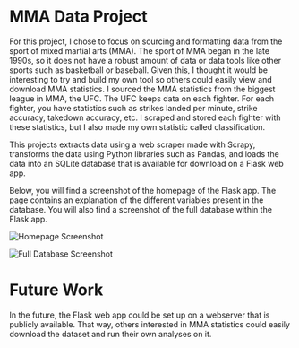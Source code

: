 # MMA Data Project

For this project, I chose to focus on sourcing and formatting data from the sport of mixed martial
arts (MMA). The sport of MMA began in the late 1990s, so it does not have a robust amount of
data or data tools like other sports such as basketball or baseball. Given this, I thought it would
be interesting to try and build my own tool so others could easily view and download MMA
statistics. I sourced the MMA statistics from the biggest league in MMA, the UFC. The UFC
keeps data on each fighter. For each fighter, you have statistics such as strikes landed per minute,
strike accuracy, takedown accuracy, etc. I scraped and stored each fighter with these statistics,
but I also made my own statistic called classification.

This projects extracts data using a web scraper made with Scrapy, transforms the data using Python
libraries such as Pandas, and loads the data into an SQLite database that is available for download on a Flask web app.

Below, you will find a screenshot of the homepage of the Flask app. The page contains an explanation of the different
variables present in the database. You will also find a screenshot of the full database within the Flask app.

![Homepage Screenshot](/screenshots/UFCDBHome.png)

![Full Database Screenshot](/screenshots/UFCDBFullDB.png)


# Future Work

In the future, the Flask web app could be set up on a webserver that is publicly available. That
way, others interested in MMA statistics could easily download the dataset and run their own
analyses on it.
